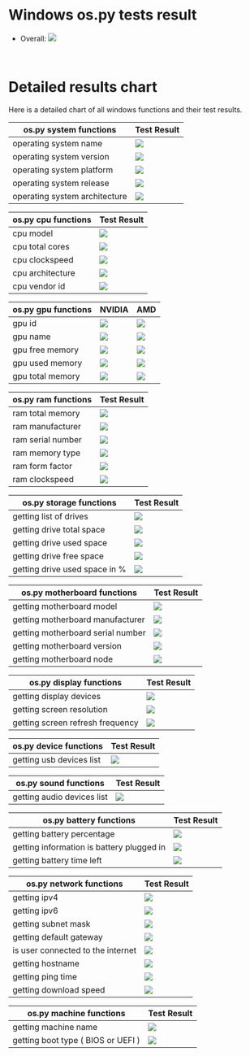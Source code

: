 # Windows os.py tests result
 * Overall: <img src="https://img.shields.io/badge/Windows_build-partially_passing-yellow.svg"/>

<br/>

# Detailed results chart
Here is a detailed chart of all windows functions and their test results.

| os.py system functions        | Test Result                                                               |
|-------------------------------|---------------------------------------------------------------------------|
| operating system name         | <img src="https://img.shields.io/badge/Windows_build-passing-green.svg"/> |
| operating system version      | <img src="https://img.shields.io/badge/Windows_build-passing-green.svg"/> |
| operating system platform     | <img src="https://img.shields.io/badge/Windows_build-passing-green.svg"/> |
| operating system release      | <img src="https://img.shields.io/badge/Windows_build-passing-green.svg"/> |
| operating system architecture | <img src="https://img.shields.io/badge/Windows_build-passing-green.svg"/> |

| os.py cpu functions | Test Result                                                               |
|---------------------|---------------------------------------------------------------------------|
| cpu model           | <img src="https://img.shields.io/badge/Windows_build-passing-green.svg"/> |
| cpu total cores     | <img src="https://img.shields.io/badge/Windows_build-passing-green.svg"/> |
| cpu clockspeed      | <img src="https://img.shields.io/badge/Windows_build-passing-green.svg"/> |
| cpu architecture    | <img src="https://img.shields.io/badge/Windows_build-passing-green.svg"/> |
| cpu vendor id       | <img src="https://img.shields.io/badge/Windows_build-passing-green.svg"/> |

| os.py gpu functions | NVIDIA                                                                    | AMD                                                                         |
|---------------------|---------------------------------------------------------------------------|-----------------------------------------------------------------------------|
| gpu id              | <img src="https://img.shields.io/badge/Windows_build-passing-green.svg"/> | <img src="https://img.shields.io/badge/Windows_build-not_passing-red.svg"/> |
| gpu name            | <img src="https://img.shields.io/badge/Windows_build-passing-green.svg"/> | <img src="https://img.shields.io/badge/Windows_build-not_passing-red.svg"/> |
| gpu free memory     | <img src="https://img.shields.io/badge/Windows_build-passing-green.svg"/> | <img src="https://img.shields.io/badge/Windows_build-not_passing-red.svg"/> |
| gpu used memory     | <img src="https://img.shields.io/badge/Windows_build-passing-green.svg"/> | <img src="https://img.shields.io/badge/Windows_build-not_passing-red.svg"/> |
| gpu total memory    | <img src="https://img.shields.io/badge/Windows_build-passing-green.svg"/> | <img src="https://img.shields.io/badge/Windows_build-not_passing-red.svg"/> |

| os.py ram functions | Test Result                                                               |
|---------------------|---------------------------------------------------------------------------|
| ram total memory    | <img src="https://img.shields.io/badge/Windows_build-passing-green.svg"/> |
| ram manufacturer    | <img src="https://img.shields.io/badge/Windows_build-passing-green.svg"/> |
| ram serial number   | <img src="https://img.shields.io/badge/Windows_build-passing-green.svg"/> |
| ram memory type     | <img src="https://img.shields.io/badge/Windows_build-passing-green.svg"/> |
| ram form factor     | <img src="https://img.shields.io/badge/Windows_build-passing-green.svg"/> |
| ram clockspeed      | <img src="https://img.shields.io/badge/Windows_build-passing-green.svg"/> |

| os.py storage functions       | Test Result                                                               |
|-------------------------------|---------------------------------------------------------------------------|
| getting list of drives        | <img src="https://img.shields.io/badge/Windows_build-passing-green.svg"/> |
| getting drive total space     | <img src="https://img.shields.io/badge/Windows_build-passing-green.svg"/> |
| getting drive used space      | <img src="https://img.shields.io/badge/Windows_build-passing-green.svg"/> |
| getting drive free space      | <img src="https://img.shields.io/badge/Windows_build-passing-green.svg"/> |
| getting drive used space in % | <img src="https://img.shields.io/badge/Windows_build-passing-green.svg"/> |

| os.py motherboard functions       | Test Result                                                               |
|-----------------------------------|---------------------------------------------------------------------------|
| getting motherboard model         | <img src="https://img.shields.io/badge/Windows_build-passing-green.svg"/> |
| getting motherboard manufacturer  | <img src="https://img.shields.io/badge/Windows_build-passing-green.svg"/> |
| getting motherboard serial number | <img src="https://img.shields.io/badge/Windows_build-passing-green.svg"/> |
| getting motherboard version       | <img src="https://img.shields.io/badge/Windows_build-passing-green.svg"/> |
| getting motherboard node          | <img src="https://img.shields.io/badge/Windows_build-passing-green.svg"/> |

| os.py display functions          | Test Result                                                               |
|----------------------------------|---------------------------------------------------------------------------|
| getting display devices          | <img src="https://img.shields.io/badge/Windows_build-passing-green.svg"/> |
| getting screen resolution        | <img src="https://img.shields.io/badge/Windows_build-passing-green.svg"/> |
| getting screen refresh frequency | <img src="https://img.shields.io/badge/Windows_build-passing-green.svg"/> |

| os.py device functions   | Test Result                                                               |
|--------------------------|---------------------------------------------------------------------------|
| getting usb devices list | <img src="https://img.shields.io/badge/Windows_build-passing-green.svg"/> |

| os.py sound functions      | Test Result                                                               |
|----------------------------|---------------------------------------------------------------------------|
| getting audio devices list | <img src="https://img.shields.io/badge/Windows_build-passing-green.svg"/> |

| os.py battery functions                   | Test Result                                                               |
|-------------------------------------------|---------------------------------------------------------------------------|
| getting battery percentage                | <img src="https://img.shields.io/badge/Windows_build-passing-green.svg"/> |
| getting information is battery plugged in | <img src="https://img.shields.io/badge/Windows_build-passing-green.svg"/> |
| getting battery time left                 | <img src="https://img.shields.io/badge/Windows_build-passing-green.svg"/> |

| os.py network functions           | Test Result                                                               |
|-----------------------------------|---------------------------------------------------------------------------|
| getting ipv4                      | <img src="https://img.shields.io/badge/Windows_build-passing-green.svg"/> |
| getting ipv6                      | <img src="https://img.shields.io/badge/Windows_build-passing-green.svg"/> |
| getting subnet mask               | <img src="https://img.shields.io/badge/Windows_build-passing-green.svg"/> |
| getting default gateway           | <img src="https://img.shields.io/badge/Windows_build-passing-green.svg"/> |
| is user connected to the internet | <img src="https://img.shields.io/badge/Windows_build-passing-green.svg"/> |
| getting hostname                  | <img src="https://img.shields.io/badge/Windows_build-passing-green.svg"/> |
| getting ping time                 | <img src="https://img.shields.io/badge/Windows_build-passing-green.svg"/> |
| getting download speed            | <img src="https://img.shields.io/badge/Windows_build-passing-green.svg"/> |

| os.py machine functions            | Test Result                                                               |
|------------------------------------|---------------------------------------------------------------------------|
| getting machine name               | <img src="https://img.shields.io/badge/Windows_build-passing-green.svg"/> |
| getting boot type ( BIOS or UEFI ) | <img src="https://img.shields.io/badge/Windows_build-passing-green.svg"/> |
